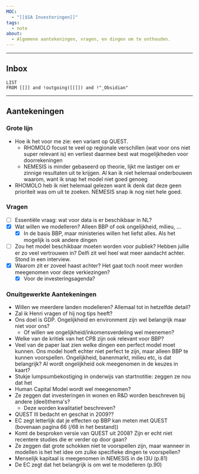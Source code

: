 ```yaml
---
MOC:
  - "[[$SA Investeringen]]"
tags:
  - note
about:
  - Algemene aantekeningen, vragen, en dingen om te onthouden.
---
```

---
## Inbox
```dataview
LIST
FROM [[]] and !outgoing([[]]) and !"_Obsidian"
```
---
## Aantekeningen

### Grote lijn

- Hoe ik het voor me zie: een variant op QUEST.
	- RHOMOLO focust te veel op regionale verschillen (wat voor ons niet super relevant is) en verliest daarmee best wat mogelijkheden voor doorrekeningen
	- NEMESIS is minder gebaseerd op theorie, lijkt me lastiger om er zinnige resultaten uit te krijgen. Al kan ik niet helemaal onderbouwen waarom, want ik snap het model niet goed genoeg
- RHOMOLO heb ik niet helemaal gelezen want ik denk dat deze geen prioriteit was om uit te zoeken. NEMESIS snap ik nog niet hele goed.

### Vragen
- [ ] Essentiële vraag: wat voor data is er beschikbaar in NL?
- [x] Wat willen we modelleren? Alleen BBP of ook ongelijkheid, milieu, ...
	- [x] In de basis BBP, maar ministeries willen het liefst alles. Als het mogelijk is ook andere dingen
- [ ] Zou het model beschikbaar moeten worden voor publiek? Hebben jullie er zo veel vertrouwen in? Delfi zit wel heel wat meer aandacht achter. Stond in een interview.
- [x] Waarom zit er zoveel haast achter? Het gaat toch nooit meer worden meegenomen voor deze verkiezingen?
	- [x] Voor de investeringsagenda?

### Onuitgewerkte Aantekeningen
- Willen we meerdere landen modelleren? Allemaal tot in hetzelfde detail?
- Zal ik Henri vragen of hij nog tips heeft?
- Ons doel is GDP. Ongelijkheid en environment zijn wel belangrijk maar niet voor ons?
	- Of willen we ongelijkheid/inkomensverdeling wel meenemen?
- Welke van de kritiek van het CPB zijn ook relevant voor BBP?
- Veel van de paper laat zien welke dingen een perfect model moet kunnen. Ons model hoeft echter niet perfect te zijn, maar alleen BBP te kunnen voorspellen. Ongelijkheid, banenmarkt, milieu etc, is dat belangrijk? Al wordt ongelijkheid ook meegenomen in de keuzes in kaart?
- Stukje lumpsumbekostiging in onderwijs van startnotitie: zeggen ze nou dat het
- Human Capital Model wordt wel meegenomen?
- Ze zeggen dat investeringen in wonen en R&D worden beschreven bij andere (deel)thema's?
	- Deze worden kwalitatief beschreven?
- QUEST III bedacht en geschat in 2009??
- EC zegt letterlijk dat je effecten op BBP kan meten met QUEST (bovenaan pagina 66 (/68 in het bestand))
- Komt de besproken versie van QUEST uit 2008? Zijn er echt niet recentere studies die er verder op door gaan?
- Ze zeggen dat grote schokken niet te voorspellen zijn, maar wanneer in modellen is het het idee om zulke specifieke dingen te voorspellen?
- Menselijk kapitaal is meegenomen in NEMESIS in de I3U (p.81)
- De EC zegt dat het belangrijk is om wel te modelleren (p.90)

